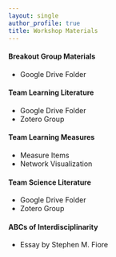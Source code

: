```yaml
---
layout: single
author_profile: true
title: Workshop Materials
---
```

#### Breakout Group Materials

<p style="font-size: 18px;">
	<ul><li>Google Drive Folder</li></ul>
</p>

#### Team Learning Literature 

<p style="font-size: 18px;">
<ul><li>Google Drive Folder</li>
<li>Zotero Group</li>
</ul>
</p>

#### Team Learning Measures 
<p style="font-size: 18px;">
<ul><li>Measure Items</li> 
<li>Network Visualization</li>
</ul>
</p>

#### Team Science Literature 

<p style="font-size: 18px;">
<ul><li>Google Drive Folder</li>
<li>Zotero Group</li>
</ul>
</p>

#### ABCs of Interdisciplinarity

<p style="font-size: 18px;">
<ul><li>Essay by Stephen M. Fiore</li>
</ul>
</p>